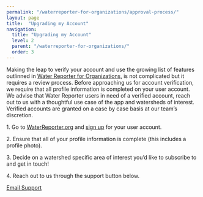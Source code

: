 ```yaml
---
permalink: "/waterreporter-for-organizations/approval-process/"
layout: page
title:  "Upgrading my Account"
navigation:
  title: "Upgrading my Account"
  level: 2
  parent: "/waterreporter-for-organizations/"
  order: 3
---
```


<p>
  Making the leap to verify your account and use the growing list of features outlinned in <a href="/waterreporter-for-organizations/" target="_blank">Water Reporter for Organizations</a>, is not complicated but it requires a review process.  Before approaching us for account verification, we require that all profile information is completed on your user account.  We advise that Water Reporter users in need of a verified account, reach out to us with a thoughtful use case of the app and watersheds of interest.  Verified accounts are granted on a case by case basis at our team’s discretion.
</p>


<p>
1. Go to <a href="https://waterreporter.org" target="_blank">WaterReporter.org</a> and <a href="https://waterreporter.org/user/login" target="_blank">sign up</a> for your user account. 
</p>

<p>
2. Ensure that all of your profile information is complete (this includes a profile photo). 
</p>

<p>
3. Decide on a watershed specific area of interest you’d like to subscribe to and get in touch!
</p>

<p>
4. Reach out to us through the support button below.
</p>

<p class="text-center">
<a class=" text-center button button--info button--feature" href="mailto:support@waterreporter.org">Email Support</a>
</p>
